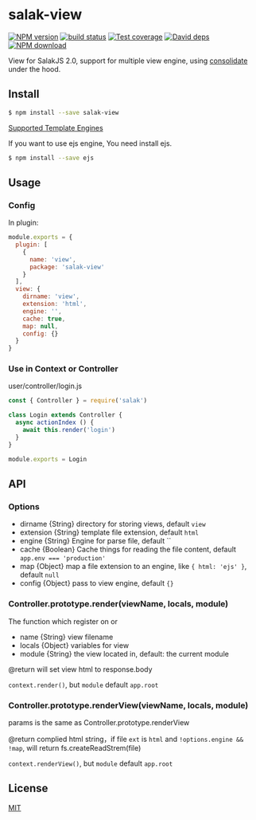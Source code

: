 # salak-view

[![NPM version][npm-image]][npm-url]
[![build status][travis-image]][travis-url]
[![Test coverage][coveralls-image]][coveralls-url]
[![David deps][david-image]][david-url]
[![NPM download][download-image]][download-url]

[npm-image]: https://img.shields.io/npm/v/salak-view.svg?style=flat-square
[npm-url]: https://npmjs.org/package/salak-view
[travis-image]: https://img.shields.io/travis/SalakJS/salak-view.svg?style=flat-square
[travis-url]: https://travis-ci.org/SalakJS/salak-view
[coveralls-image]: https://img.shields.io/codecov/c/github/salakjs/salak-view.svg?style=flat-square
[coveralls-url]: https://codecov.io/github/salakjs/salak-view?branch=master
[david-image]: https://img.shields.io/david/SalakJS/salak-view.svg?style=flat-square
[david-url]: https://david-dm.org/SalakJS/salak-view
[download-image]: https://img.shields.io/npm/dm/salak-view.svg?style=flat-square
[download-url]: https://npmjs.org/package/salak-view

View for SalakJS 2.0, support for multiple view engine, using [consolidate](https://github.com/tj/consolidate.js) under the hood.

## Install

```sh
$ npm install --save salak-view
```

[Supported Template Engines](https://github.com/tj/consolidate.js#supported-template-engines)

If you want to use ejs engine, You need install ejs.

```sh
$ npm install --save ejs
```

## Usage

### Config

In plugin:

```javascript
module.exports = {
  plugin: [
    {
      name: 'view',
      package: 'salak-view'
    }
  ],
  view: {
    dirname: 'view',
    extension: 'html',
    engine: '',
    cache: true,
    map: null,
    config: {}
  }
}
```

### Use in Context or Controller

user/controller/login.js

```javascript
const { Controller } = require('salak')

class Login extends Controller {
  async actionIndex () {
    await this.render('login')
  }
}

module.exports = Login
```

## API

### Options

- dirname {String} directory for storing views, default `view`
- extension {String} template file extension, default `html`
- engine {String} Engine for parse file, default ``
- cache {Boolean} Cache things for reading the file content, default `app.env === 'production'`
- map {Object} map a file extension to an engine, like `{ html: 'ejs' }`, default `null`
- config {Object} pass to view engine, default `{}`

### Controller.prototype.render(viewName, locals, module)

The function which register on or

- name {String} view filename
- locals {Object} variables for view
- module {String} the view located in, default: the current module

@return will set view html to response.body

`context.render()`, but `module` default `app.root`

### Controller.prototype.renderView(viewName, locals, module)

params is the same as Controller.prototype.renderView

@return complied html string，if file `ext` is `html` and `!options.engine && !map`, will return fs.createReadStrem(file)

`context.renderView()`, but `module` default `app.root`

## License

[MIT](LICENSE)
